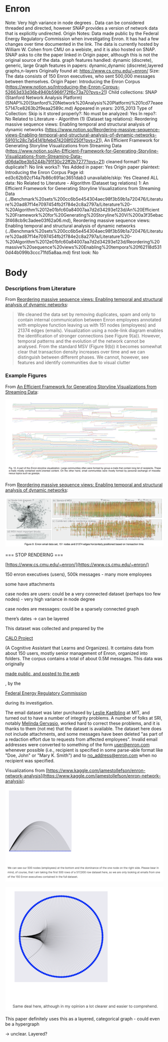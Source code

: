 # Enron

Note: Very high variance in node degrees . Data can be considered threaded and directed, however SNAP provides a version of network data that is explicitly undirected.
Origin Notes: Data made public by the Federal Energy Regulatory Commission when investigating Enron. It has had a few changes over time documented in the link. The data is currently hosted by William W. Cohen from CMU on a webiste, and it is also hosted on SNAP. SNAP asks to cite the paper linked in Origin paper, although this is not the original source of the data.
graph features handled: dynamic (discrete), generic, large
Graph features in papers: dynamic,dynamic (discrete),layered graphs,n-layers
Originally found at: https://www.cs.cmu.edu/~enron/
Size: The data consists of 150 Enron executives, who sent 500,000 messages between themselves.
Origin Paper: Introducing the Enron Corpus (https://www.notion.so/Introducing-the-Enron-Corpus-52663d33d36b4940b5966f72f6c73a70?pvs=21)
Child collections: SNAP (Stanford Network Analysis Platform) (SNAP%20(Stanford%20Network%20Analysis%20Platform)%201cd77eaee57147ce8263b2f9eaa2589c.md)
Appeared in years: 2015,2013
Type of Collection: Skip
is it stored properly?: No
must be analyzed: Yes
In repo?: No
Related to Literature - Algorithm (1) (Dataset tag relations): Reordering massive sequence views: Enabling temporal and structural analysis of dynamic networks (https://www.notion.so/Reordering-massive-sequence-views-Enabling-temporal-and-structural-analysis-of-dynamic-networks-59101c28c7a54141bfebd74208f0250f?pvs=21), An Efficient Framework for Generating Storyline Visualizations from Streaming Data (https://www.notion.so/An-Efficient-Framework-for-Generating-Storyline-Visualizations-from-Streaming-Data-d06da0be3b5244b791f30c22ff2b7277?pvs=21)
cleaned format?: No
duplicate?: No
link works?: Yes
Added in paper: Yes
Origin paper plaintext: Introducing the Enron Corpus
Page id: ed3c62b92cf14a7b86c691ac3651dab3
unavailable/skip: Yes
Cleaned ALL data: No
Related to Literature - Algorithm (Dataset tag relations) 1: An Efficient Framework for Generating Storyline Visualizations from Streaming Data (../Benchmark%20sets%200cc6b5e454304aec98f3b59b1a720476/Literature%20ad87f14e7097454fb2f784e2c8a2797a/Literature%20-%20Algorithm%2012e01bfc60a84007aa7d2d34293e123d/An%20Efficient%20Framework%20for%20Generating%20Storyline%20Vi%200a3f35ebac3f468cb9c3adee03f62a06.md), Reordering massive sequence views: Enabling temporal and structural analysis of dynamic networks (../Benchmark%20sets%200cc6b5e454304aec98f3b59b1a720476/Literature%20ad87f14e7097454fb2f784e2c8a2797a/Literature%20-%20Algorithm%2012e01bfc60a84007aa7d2d34293e123d/Reordering%20massive%20sequence%20views%20Enabling%20tempora%20f62118d5310d44b099b3ccc71fd5a8aa.md)
first look: No

# Body

### Descriptions from Literature

From [Reordering massive sequence views: Enabling temporal and structural analysis of dynamic networks](https://doi.org/10.1109/PacificVis.2013.6596125):

> We cleaned the data set by removing duplicates, spam and only to contain internal communication between Enron employees annotated with employee function leaving us with 151 nodes (employees) and 21374 edges (emails). Visualization using a node-link diagram enables the identification of stronger connections (see Figure 9(a)). However, temporal patterns and the evolution of the network cannot be analysed. From the standard MSV (Figure 9(b)) it becomes somewhat clear that transaction density increases over time and we can distinguish between different phases. We cannot, however, see features and identify communities due to visual clutter
> 

### Example Figures

From [An Efficient Framework for Generating Storyline Visualizations from Streaming Data](https://doi.org/10.1109/TVCG.2015.2392771):

![Untitled](Enron%20ed3c62b92cf14a7b86c691ac3651dab3/Untitled.png)

From [Reordering massive sequence views: Enabling temporal and structural analysis of dynamic networks](https://doi.org/10.1109/PacificVis.2013.6596125):

![Untitled](Enron%20ed3c62b92cf14a7b86c691ac3651dab3/Untitled%201.png)

=== STOP RENDERING ===

[https://www.cs.cmu.edu/~enron/](https://www.cs.cmu.edu/~enron/)

150 enron executives (users), 500k messages - many more employees

some have attachments

case nodes are users: could be a very connected dataset (perhaps too few nodes) - very high variance in node degree

case nodes are messages: could be a sparsely connected graph

there’s dates → can be layered

This dataset was collected and prepared by the

[CALO Project](http://www.ai.sri.com/project/CALO)

(A Cognitive Assistant that Learns and Organizes). It contains data from about 150 users, mostly senior management of Enron, organized into folders. The corpus contains a total of about 0.5M messages. This data was originally

[made public, and posted to the web](http://www.salon.com/news/feature/2003/10/14/enron/index_np.html)

, by the

[Federal Energy Regulatory Commission](http://www.ferc.gov/)

during its investigation.

The email dataset was later purchased by [Leslie Kaelbling](http://www.ai.mit.edu/people/lpk/lpk.html) at MIT, and turned out to have a number of integrity problems. A number of folks at SRI, notably [Melinda Gervasio](http://www.ai.sri.com/people/gervasio), worked hard to correct these problems, and it is thanks to them (not me) that the dataset is available. The dataset here does not include attachments, and some messages have been deleted "as part of a redaction effort due to requests from affected employees". Invalid email addresses were converted to something of the form user@enron.com whenever possible (i.e., recipient is specified in some parse-able format like "Doe, John" or "Mary K. Smith") and to no_address@enron.com when no recipient was specified.

Visualizations from [https://www.kaggle.com/jamestollefson/enron-network-analysis](https://www.kaggle.com/jamestollefson/enron-network-analysis):

![Untitled](Enron%20ed3c62b92cf14a7b86c691ac3651dab3/Untitled%202.png)

![Untitled](Enron%20ed3c62b92cf14a7b86c691ac3651dab3/Untitled%203.png)

This paper definitely uses this as a layered, categorical graph - could even be a hypergraph

> 
> 

→ unclear. Layered?